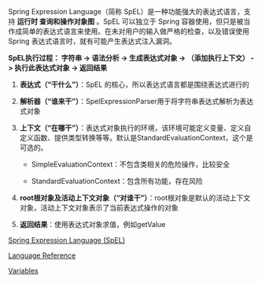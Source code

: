Spring Expression Language（简称 SpEL）是一种功能强大的表达式语言，支持 **运行时 查询和操作对象图** 。SpEL 可以独立于 Spring 容器使用，但只是被当作成简单的表达式语言来使用。在未对用户的输入做严格的检查，以及错误使用 Spring 表达式语言时，就有可能产生表达式注入漏洞。

**SpEL执行过程： 字符串 -> 语法分析 -> 生成表达式对象 -> （添加执行上下文） -> 执行此表达式对象 -> 返回结果**

1. **表达式（“干什么”）**：SpEL 的核心，所以表达式语言都是围绕表达式进行的

2. **解析器（“谁来干”）**：SpelExpressionParser用于将字符串表达式解析为表达式对象

3. **上下文（“在哪干”）**：表达式对象执行的环境，该环境可能定义变量、定义自定义函数、提供类型转换等等。默认是StandardEvaluationContext，这个是可选的。
   * SimpleEvaluationContext：不包含类相关的危险操作，比较安全
   
   * StandardEvaluationContext：包含所有功能，存在风险
   
4. **root根对象及活动上下文对象（“对谁干”）**：root根对象是默认的活动上下文对象，活动上下文对象表示了当前表达式操作的对象

5. **返回结果**：使用表达式对象求值，例如getValue

[Spring Expression Language (SpEL)](https://docs.spring.io/spring-framework/reference/core/expressions.html)

[Language Reference](https://docs.spring.io/spring-framework/reference/core/expressions/language-ref.html)

[Variables](https://docs.spring.io/spring-framework/reference/core/expressions/language-ref/variables.html)
